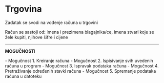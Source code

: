 # Trgovina
<p>Zadatak se svodi na vođenje računa u trgovini</p>
<p>Račun se sastoji od: Imena i prezimena blagajnika/ce, imena stvari koje se žele kupiti, njihove šifre i cijene </p>
<hr>
<strong> MOGUČNOSTI </strong>
<p></p>
- Mogučnost 1. Kreiranje računa
- Mogučnost 2. Ispisivanje svih uvedenih računa u program
- Mogučnost 3. Ispravak podataka računa
- Mogučnost 4. Pretraživanje određenih stavki računa
- Mogučnost 5. Spremanje podataka računa u datoteku
</p>
